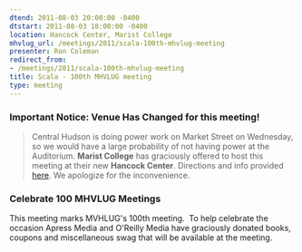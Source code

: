 ```yaml
---
dtend: 2011-08-03 20:00:00 -0400
dtstart: 2011-08-03 18:00:00 -0400
location: Hancock Center, Marist College
mhvlug_url: /meetings/2011/scala-100th-mhvlug-meeting
presenter: Ron Coleman
redirect_from:
- /meetings/2011/scala-100th-mhvlug-meeting
title: Scala - 100th MHVLUG meeting
type: meeting
---
```



### Important Notice: Venue Has Changed for this meeting!

> Central Hudson is doing power work on Market Street on Wednesday, so we would have a large probability of not having power at the Auditorium. **Marist College** has graciously offered to host this meeting at their new **Hancock Center**. Directions and info provided [here](/meetings/2011/scala-100th-mhvlug-meeting). We apologize for the inconvenience.


### Celebrate 100 MHVLUG Meetings

This meeting marks MVHLUG's 100th meeting.  To help celebrate the occasion Apress Media and O'Reilly Media have graciously donated books, coupons and miscellaneous swag that will be available at the meeting.